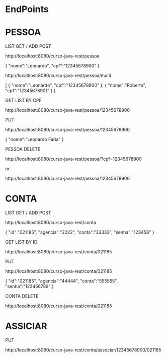 # EndPoints



# PESSOA 

LIST GET / ADD POST

http://localhost:8080/curso-java-rest/pessoa

{
	"nome":"Leonardo",
	"cpf":"12345678900"
}


http://localhost:8080/curso-java-rest/pessoa/multi

[
   {
	"nome":"Leonardo",
	"cpf":"12345678900"
	},
   {
	"nome":"Roberta",
	"cpf":"12345678901"
	}
]



GET LIST BY CPF

http://localhost:8080/curso-java-rest/pessoa/12345678900



PUT

http://localhost:8080/curso-java-rest/pessoa/12345678900

{
	"nome":"Leonardo Faria"
}



PESSOA DELETE

http://localhost:8080/curso-java-rest/pessoa/?cpf=12345678900

or

http://localhost:8080/curso-java-rest/pessoa/12345678900



# CONTA 


LIST GET / ADD POST

http://localhost:8080/curso-java-rest/conta

{
	"id":"021185",
	"agencia":"2222",
	"conta":"33333",
	"senha":"123456"
}



GET LIST BY ID

http://localhost:8080/curso-java-rest/conta/021185



PUT

http://localhost:8080/curso-java-rest/conta/021185

{
	"id":"021185",
	"agencia":"44444",
	"conta":"555555",
	"senha":"123456789"
}



CONTA DELETE

http://localhost:8080/curso-java-rest/conta/021185



# ASSICIAR


PUT

http://localhost:8080/curso-java-rest/conta/associar/12345678900/021185